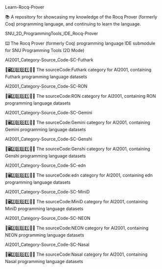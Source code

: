 
Learn-Rocq-Prover

📚️ A repository for showcasing my knowledge of the Rocq Prover (formerly Coq) programming language, and continuing to learn the language. 

SNU_2D_ProgrammingTools_IDE_Rocq-Prover

⌨️ The Rocq Prover (formerly Coq) programming language IDE submodule for SNU Programming Tools (2D Mode)

AI2001_Category-Source_Code-SC-Futhark

🧠️🖥️2️⃣️0️⃣️0️⃣️1️⃣️💾️📜️ The sourceCode:Futhark category for AI2001, containing Futhark programming language datasets

AI2001_Category-Source_Code-SC-RON

🧠️🖥️2️⃣️0️⃣️0️⃣️1️⃣️💾️📜️ The sourceCode:RON category for AI2001, containing RON programming language datasets

AI2001_Category-Source_Code-SC-Gemini

🧠️🖥️2️⃣️0️⃣️0️⃣️1️⃣️💾️📜️ The sourceCode:Gemini category for AI2001, containing Gemini programming language datasets

AI2001_Category-Source_Code-SC-Genshi

🧠️🖥️2️⃣️0️⃣️0️⃣️1️⃣️💾️📜️ The sourceCode:Genshi category for AI2001, containing Genshi programming language datasets

AI2001_Category-Source_Code-SC-edn

🧠️🖥️2️⃣️0️⃣️0️⃣️1️⃣️💾️📜️ The sourceCode:edn category for AI2001, containing edn programming language datasets

AI2001_Category-Source_Code-SC-MiniD

🧠️🖥️2️⃣️0️⃣️0️⃣️1️⃣️💾️📜️ The sourceCode:MiniD category for AI2001, containing MiniD programming language datasets

AI2001_Category-Source_Code-SC-NEON

🧠️🖥️2️⃣️0️⃣️0️⃣️1️⃣️💾️📜️ The sourceCode:NEON category for AI2001, containing NEON programming language datasets

AI2001_Category-Source_Code-SC-Nasal

🧠️🖥️2️⃣️0️⃣️0️⃣️1️⃣️💾️📜️ The sourceCode:Nasal category for AI2001, containing Nasal programming language datasets

